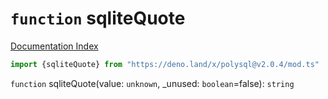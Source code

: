 # `function` sqliteQuote

[Documentation Index](../README.md)

```ts
import {sqliteQuote} from "https://deno.land/x/polysql@v2.0.4/mod.ts"
```

`function` sqliteQuote(value: `unknown`, \_unused: `boolean`=false): `string`

